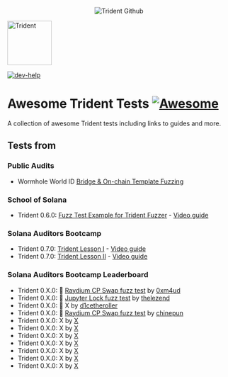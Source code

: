 <p align="center">
    <picture>
      <source media="(prefers-color-scheme: dark)" srcset="https://abchprod.wpengine.com/wp-content/uploads/2024/05/Trident-Github.png?raw=true">
      <img alt="Trident Github" src="https://abchprod.wpengine.com/wp-content/uploads/2024/05/Trident-Github.png?raw=true" width="auto">
    </picture>
  </a>
</p>

<p align="left">
  <img height="100" width="100" src="https://abchprod.wpengine.com/wp-content/uploads/2024/05/Trident-Color.png" alt="Trident"/>
</p>

<a href="https://discord.gg/urRbxVcMrB" target="_blank" rel="noopener noreferrer">
   <picture>
     <source media="(prefers-color-scheme: dark)" srcset="https://img.shields.io/discord/867746290678104064?colorA=21262d&colorB=0000FF&style=flat">
     <img src="https://img.shields.io/discord/867746290678104064?colorA=f6f8fa&colorB=0000FF&style=flat" alt="dev-help">
   </picture>
 </a>

# Awesome Trident Tests [![Awesome](https://awesome.re/badge.svg)](https://awesome.re)

A collection of awesome Trident tests including links to guides and more.

## Tests from

### Public Audits

- Wormhole World ID [Bridge & On-chain Template Fuzzing](https://github.com/Ackee-Blockchain/wormhole-world-id-fuzzing)

### School of Solana

- Trident 0.6.0: [Fuzz Test Example for Trident Fuzzer](https://github.com/Ackee-Blockchain/sos-trident/tree/fuzz-tests) - [Video guide](https://youtu.be/5Lq8iEbMFbs?si=k28P8U1NEQcDM9_P)

### Solana Auditors Bootcamp

- Trident 0.7.0: [Trident Lesson I](https://github.com/Ackee-Blockchain/Solana-Auditors-Bootcamp/tree/76e61fef431de5059a3aca790729b70298d0c147/Lesson-3) - [Video guide](https://youtu.be/5JRVnxGW8kc?si=mFsvZplAFhDiwOWX)
- Trident 0.7.0: [Trident Lesson II](https://github.com/Ackee-Blockchain/Solana-Auditors-Bootcamp/tree/76e61fef431de5059a3aca790729b70298d0c147/Lesson-4) - [Video guide](https://youtu.be/gMk6hm0x44M?si=1S-iu7aMniP5t54Q)

### Solana Auditors Bootcamp Leaderboard

- Trident 0.X.0: 🥇 [Raydium CP Swap fuzz test](./solana-auditors-bootcamp-fuzz-tests/fuzzing-with-trident-0xm4ud/) by [0xm4ud](https://github.com/0xm4ud)
- Trident 0.X.0: 🥈 [Jupyter Lock fuzz test](./solana-auditors-bootcamp-fuzz-tests/fuzzing-with-trident-thelezend/) by [thelezend](https://github.com/thelezend)
- Trident 0.X.0: 🥉 X by [d1cetheroller](https://github.com/chinepun)
- Trident 0.X.0: 🥉 [Raydium CP Swap fuzz test](./solana-auditors-bootcamp-fuzz-tests/fuzzing-with-trident-chinepun/) by [chinepun](https://github.com/chinepun)
- Trident 0.X.0: X by [X](https://github.com/X)
- Trident 0.X.0: X by [X](https://github.com/X)
- Trident 0.X.0: X by [X](https://github.com/X)
- Trident 0.X.0: X by [X](https://github.com/X)
- Trident 0.X.0: X by [X](https://github.com/X)
- Trident 0.X.0: X by [X](https://github.com/X)
- Trident 0.X.0: X by [X](https://github.com/X)


